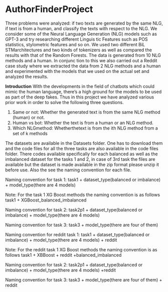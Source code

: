 # AuthorFinderProject
Three problems
were analyzed: if two texts
 are generated by the same NLG, if text is from
 a human, and classify the texts with respect
 to the NLG. We consider some of the Neural
 Language Generation (NLG) models such as
 GPT-3 and try researching different Linguis
tic Features such as POS statistics, stylometric
 features and so on. We used two different BiL
STMarchitectures and two kinds of tokenizers
 as well as compared the results with that of the
 Random Forests. The data is generated from
 10 NLG methods and a human. In conjunc
tion to this we also carried out a Reddit case
 study where we extracted the data from 2 NLG
 methods and a human and experimented with
 the models that we used on the actual set and
 analyzed the results.

 **Introduction**
 With the developments in the field of chatbots
 which could mimic the human language, there’s
 a high ground for the models to be used as part
 of the deep fakes. Thus in this project we have
 analyzed various prior work in order to solve the
 following three questions.
 1. Same or not: Whether the generated text is
 from the same NLG method (human) or not.
 2. Human vs bot: Whether the text is from a
 human or an NLG method.
 3. Which NLGmethod: Whetherthetext is from
 the ith NLG method from a set of k methods


The datasets are available in the Datasets folder. One has to download them and the code files for all the three tasks are also available in the code files folder. There codes available specifically for each balanced as well as the imbalanced dataset for the tasks 1 and 2, in case of 3rd task the files are available but the dataset is made available in the zip format please unzip it before use. Also the see the naming convention for each file.

Naming convention for task 1: task1 + dataset_type(balanced or imbalance) + model_type(there are 4 models) 

Note: For the task 1 XG Boost methods the naming convention is as follows task1 + XGBoost_balanced_imbalanced

Naming convention for task 2: task2p1 + dataset_type(balanced or imbalance) + model_type(there are 4 models) 

Naming convention for task 3: task3 + model_type(there are four of them)

Naming convention for reddit task 1: task1 + dataset_type(balanced or imbalance) + model_type(there are 4 models) + reddit

Note: For the reddit task 1 XG Boost methods the naming convention is as follows task1 + XBBoost + reddit +balanced_imbalanced

Naming convention for task 2: task2p1 + dataset_type(balanced or imbalance) + model_type(there are 4 models) +reddit

Naming convention for task 3: task3 + model_type(there are four of them) + reddit

